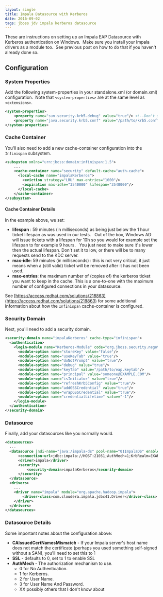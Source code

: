 ```yaml
---
layout: single
title: Impala Datasource with Kerberos
date: 2016-09-02
tags: jboss jdv impala kerberos datasource
---
```


These are instructions on setting up an Impala EAP Datasource with Kerberos authentication on Windows.  Make sure you install your Impala drivers as a module too.  See previous post on how to do that if you haven't already done so.

## Configuration

### System Properties
Add the following system-properties in your standalone.xml (or domain.xml) configuration.  Note that `<system-properties>` are at the same level as `<extensions>`.


```xml
<system-properties>
    <property name="sun.security.krb5.debug" value="true"/> <!--Don't set this true in production -->
    <property name="java.security.krb5.conf" value="/path/to/krb5.conf"/> <!--Only if you want to override your system defaults -->
</system-properties>
```


### Cache Container
You'll also need to add a new cache-container configuration into the `Infinispan` subsystem.

```xml
<subsystem xmlns="urn:jboss:domain:infinispan:1.5">
    ...
    <cache-container name="security" default-cache="auth-cache">
      <local-cache name="impalaKerberos">
        <eviction strategy="LRU" max-entries="1000"/>
        <expiration max-idle="3540000" lifespan="3540000"/>
      </local-cache>
    </cache-container>
</subsystem>
```

#### Cache Container Details
In the example above, we set:
- **lifespan** : 59 minutes (in milliseconds) as being just below the 1 hour ticket lifespan as was used in our tests.
  Out of the box, Windows AD will issue tickets with a lifespan for 10h so you would for example set the lifespan to for example 9 hours.
  You just need to make sure it's lower then the actual lifespan. Don't set it to low, or there will be to many requests send to the KDC server.
- **max-idle**: 59 minutes (in milliseconds) : this is not very critical, it just means when a (still valid) ticket will be removed after it has not been used.
- **max-entries**: the maximum number of (copies of) the kerberos ticket you want to keep in the cache. This is a one-to-one with the maximum number of configured connections in your datasource.

See [https://access.redhat.com/solutions/218863](https://access.redhat.com/solutions/218863) for some additional information about how the `Infinispan` cache-container is configured.


### Security Domain
Next, you'll need to add a security domain.

```xml
<security-domain name="impalaKerberos" cache-type="infinispan">
  <authentication>
    <login-module name="Kerberos-Module" code="org.jboss.security.negotiation.KerberosLoginModule" module="org.jboss.security.negotiation" flag="required" >
      <module-option name="storeKey" value="false"/>
      <module-option name="useKeyTab" value="true"/>
      <module-option name="doNotPrompt" value="true"/>
      <module-option name="debug" value="true"/>
      <module-option name="keyTab" value="/path/to/eap.keytab"/>
      <module-option name="principal" value="someone@EXAMPLE.COM"/>
      <module-option name="isInitiator" value="true"/>
      <module-option name="refreshKrb5Config" value="true"/>
      <module-option name="addGSSCredential" value="true"/>
      <module-option name="wrapGSSCredential" value="true"/>
      <module-option name="credentialLifetime" value="-1"/>
    </login-module>
  </authentication>
</security-domain>
```

### Datasource
Finally, add your datasources like you normally would.

```xml
<datasources>
  ...
  <datasource jndi-name="java:/impala-ds" pool-name="01ImpalaDS" enabled="true" use-java-context="true">
      <connection-url>jdbc:impala://HOST:21051;AuthMech=1;KrbRealm=EXAMPLE.COM;KrbHostFQDN=server01.example.com;KrbServiceName=impala;SSL=1;CAIssuedCertNamesMismatch=1</connection-url>
      <driver>impala</driver>
      <security>
          <security-domain>impalaKerberos</security-domain>
      </security>
  </datasource>
  <drivers>
    ...
    <driver name="impala" module="org.apache.hadoop.impala">
        <driver-class>com.cloudera.impala.jdbc41.Driver</driver-class>
    </driver>
  </drivers>
</datasources>
```

### Datasource Details
Some important notes about the configuration above:
- **CAIssuedCertNamesMismatch** - If your Impala server's host name does not match the certificate (perhaps you used something self-signed without a SAN), you'll need to set this to 1
- **SSL** - defaults to 0, set to 1 to enable SSL
- **AuthMech** - The authorization mechanism to use.
  - 0 for No Authentication.
  - 1 for Kerberos.
  - 2 for User Name.
  - 3 for User Name And Password.
  - XX possibly others that I don't know about
